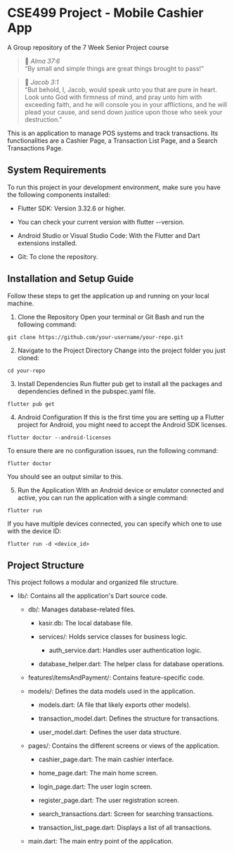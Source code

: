# CSE499 Project - Mobile Cashier App
A Group repository of the 7 Week Senior Project course

> 📖 *Alma 37:6*  
> “By small and simple things are great things brought to pass!”

> 📖 *Jacob 3:1*  
> “But behold, I, Jacob, would speak unto you that are pure in heart. Look unto God with firmness of mind, and pray unto him with exceeding faith, and he will console you in your afflictions, and he will plead your cause, and send down justice upon those who seek your destruction.”

This is an application to manage POS systems and track transactions. Its functionalities are a Cashier Page, a Transaction List Page, and a Search Transactions Page.

## System Requirements

To run this project in your development environment, make sure you have the following components installed:

- Flutter SDK: Version 3.32.6 or higher.

- You can check your current version with flutter --version.

- Android Studio or Visual Studio Code: With the Flutter and Dart extensions installed.

- Git: To clone the repository.

## Installation and Setup Guide

Follow these steps to get the application up and running on your local machine.

1. Clone the Repository
Open your terminal or Git Bash and run the following command:

```
git clone https://github.com/your-username/your-repo.git
```

2. Navigate to the Project Directory
Change into the project folder you just cloned:

```
cd your-repo
```

3. Install Dependencies
Run flutter pub get to install all the packages and dependencies defined in the pubspec.yaml file.

```
flutter pub get
```

4. Android Configuration
If this is the first time you are setting up a Flutter project for Android, you might need to accept the Android SDK licenses.

```
flutter doctor --android-licenses
```

To ensure there are no configuration issues, run the following command:

```
flutter doctor
```

You should see an output similar to this.

5. Run the Application
With an Android device or emulator connected and active, you can run the application with a single command:

```
flutter run
```

If you have multiple devices connected, you can specify which one to use with the device ID:

```
flutter run -d <device_id>
```

## Project Structure

This project follows a modular and organized file structure.

- lib/: Contains all the application's Dart source code.

    - db/: Manages database-related files.

        - kasir.db: The local database file.

        - services/: Holds service classes for business logic.

            - auth_service.dart: Handles user authentication logic.

        - database_helper.dart: The helper class for database operations.

    - features\ItemsAndPayment/: Contains feature-specific code.

    - models/: Defines the data models used in the application.

        - models.dart: (A file that likely exports other models).

        - transaction_model.dart: Defines the structure for transactions.

        - user_model.dart: Defines the user data structure.

    - pages/: Contains the different screens or views of the application.

        - cashier_page.dart: The main cashier interface.

        - home_page.dart: The main home screen.

        - login_page.dart: The user login screen.

        - register_page.dart: The user registration screen.

        - search_transactions.dart: Screen for searching transactions.

        - transaction_list_page.dart: Displays a list of all transactions.

    - main.dart: The main entry point of the application.